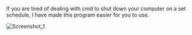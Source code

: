 If you are tired of dealing with cmd to shut down your computer on a set schedule, I have made this program easier for you to use.

![Screenshot_1](https://github.com/user-attachments/assets/150a7bc0-48c0-416d-99e6-3f1608a057ca)
